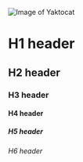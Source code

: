 ![Image of Yaktocat](https://octodex.github.com/images/yaktocat.png)


# H1 header
## H2 header
### H3 header
#### H4 header
##### H5 header
###### H6 header

